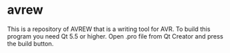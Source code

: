 # avrew
This is a repository of AVREW that is a writing tool for AVR. To build this program you need Qt 5.5 or higher. Open .pro file from Qt Creator
and press the build button.
